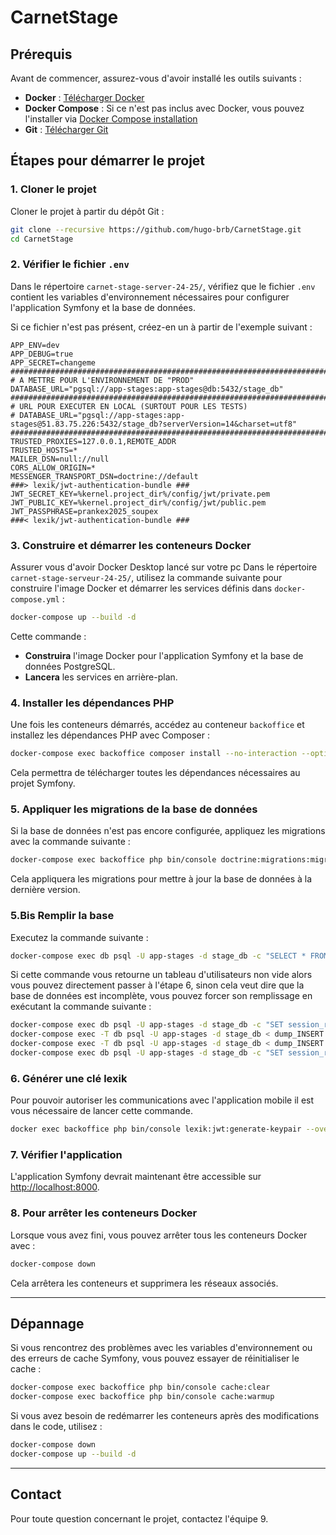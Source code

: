 # CarnetStage

## Prérequis

Avant de commencer, assurez-vous d'avoir installé les outils suivants :

-   **Docker** : [Télécharger Docker](https://www.docker.com/get-started)
-   **Docker Compose** : Si ce n'est pas inclus avec Docker, vous pouvez l'installer via [Docker Compose installation](https://docs.docker.com/compose/install/)
-   **Git** : [Télécharger Git](https://git-scm.com/)

## Étapes pour démarrer le projet

### 1. Cloner le projet

Cloner le projet à partir du dépôt Git :

```bash
git clone --recursive https://github.com/hugo-brb/CarnetStage.git
cd CarnetStage
```

### 2. Vérifier le fichier `.env`

Dans le répertoire `carnet-stage-server-24-25/`, vérifiez que le fichier `.env` contient les variables d'environnement nécessaires pour configurer l'application Symfony et la base de données.

Si ce fichier n'est pas présent, créez-en un à partir de l'exemple suivant :

```.env
APP_ENV=dev
APP_DEBUG=true
APP_SECRET=changeme
######################################################################################################
# A METTRE POUR L'ENVIRONNEMENT DE "PROD"
DATABASE_URL="pgsql://app-stages:app-stages@db:5432/stage_db"
######################################################################################################
# URL POUR EXECUTER EN LOCAL (SURTOUT POUR LES TESTS)
# DATABASE_URL="pgsql://app-stages:app-stages@51.83.75.226:5432/stage_db?serverVersion=14&charset=utf8"
######################################################################################################
TRUSTED_PROXIES=127.0.0.1,REMOTE_ADDR
TRUSTED_HOSTS=*
MAILER_DSN=null://null
CORS_ALLOW_ORIGIN=*
MESSENGER_TRANSPORT_DSN=doctrine://default
###> lexik/jwt-authentication-bundle ###
JWT_SECRET_KEY=%kernel.project_dir%/config/jwt/private.pem
JWT_PUBLIC_KEY=%kernel.project_dir%/config/jwt/public.pem
JWT_PASSPHRASE=prankex2025_soupex
###< lexik/jwt-authentication-bundle ###
```

### 3. Construire et démarrer les conteneurs Docker

Assurer vous d'avoir Docker Desktop lancé sur votre pc
Dans le répertoire `carnet-stage-serveur-24-25/`, utilisez la commande suivante pour construire l'image Docker et démarrer les services définis dans `docker-compose.yml` :

```bash
docker-compose up --build -d
```

Cette commande :

-   **Construira** l'image Docker pour l'application Symfony et la base de données PostgreSQL.
-   **Lancera** les services en arrière-plan.

### 4. Installer les dépendances PHP

Une fois les conteneurs démarrés, accédez au conteneur `backoffice` et installez les dépendances PHP avec Composer :

```bash
docker-compose exec backoffice composer install --no-interaction --optimize-autoloader
```

Cela permettra de télécharger toutes les dépendances nécessaires au projet Symfony.

### 5. Appliquer les migrations de la base de données

Si la base de données n'est pas encore configurée, appliquez les migrations avec la commande suivante :

```bash
docker-compose exec backoffice php bin/console doctrine:migrations:migrate --no-interaction
```

Cela appliquera les migrations pour mettre à jour la base de données à la dernière version.

### 5.Bis Remplir la base

Executez la commande suivante :

```bash
docker-compose exec db psql -U app-stages -d stage_db -c "SELECT * FROM compte_etudiant;"
```

Si cette commande vous retourne un tableau d'utilisateurs non vide alors vous pouvez directement passer à l'étape 6, sinon cela veut dire que la base de données est incomplète, vous pouvez forcer son remplissage en exécutant la commande suivante :

```bash
docker-compose exec db psql -U app-stages -d stage_db -c "SET session_replication_role = 'replica';"
docker-compose exec -T db psql -U app-stages -d stage_db < dump_INSERT.sql
docker-compose exec -T db psql -U app-stages -d stage_db < dump_INSERT.sql
docker-compose exec db psql -U app-stages -d stage_db -c "SET session_replication_role = 'origin';"
```

### 6. Générer une clé lexik 

Pour pouvoir autoriser les communications avec l'application mobile il est vous nécessaire de lancer cette commande.

```bash
docker exec backoffice php bin/console lexik:jwt:generate-keypair --overwrite
```

### 7. Vérifier l'application

L'application Symfony devrait maintenant être accessible sur [http://localhost:8000](http://localhost:8000).

### 8. Pour arrêter les conteneurs Docker

Lorsque vous avez fini, vous pouvez arrêter tous les conteneurs Docker avec :

```bash
docker-compose down
```

Cela arrêtera les conteneurs et supprimera les réseaux associés.

---

## Dépannage

Si vous rencontrez des problèmes avec les variables d'environnement ou des erreurs de cache Symfony, vous pouvez essayer de réinitialiser le cache :

```bash
docker-compose exec backoffice php bin/console cache:clear
docker-compose exec backoffice php bin/console cache:warmup
```

Si vous avez besoin de redémarrer les conteneurs après des modifications dans le code, utilisez :

```bash
docker-compose down
docker-compose up --build -d
```

---

## Contact

Pour toute question concernant le projet, contactez l'équipe 9.

